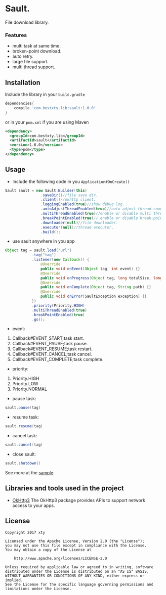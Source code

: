 # Sault.
File download library.

### Features
- multi task at same time.
- broken-point download.
- auto retry.
- large file support.
- multi thread support.

## Installation

Include the library in your `build.gradle`

```groovy
dependencies{
    compile 'com.bestxty.lib:sault:1.0.0'
}
```

or in your `pom.xml` if you are using Maven

```xml
<dependency>
  <groupId>com.bestxty.lib</groupId>
  <artifactId>sault</artifactId>
  <version>1.0.0</version>
  <type>pom</type>
</dependency>
```

## Usage

- Include the following code in you `Application#OnCreate()`

```java
Sault sault = new Sault.Builder(this)
                .saveDir()//file save dir.
                .client()//okhttp client.
                .loggingEnabled(true)//show debug log.
                .autoAdjustThreadEnabled(true)//auto adjust thread count.
                .multiThreadEnabled(true)//enable or disable multi thread.
                .breakPointEnabled(true)// enable or disable break-point support.
                .downloader(null)//file downloader.
                .executor(null)//thread executor.
                .build();
```

- use sault anywhere in you app
```java
Object tag = sault.load("url")
            .tag("tag")
            .listener(new Callback() {
                @Override
                public void onEvent(Object tag, int event) {}
                @Override
                public void onProgress(Object tag, long totalSize, long finishedSize) {}
                @Override
                public void onComplete(Object tag, String path) {}
                @Override
                public void onError(SaultException exception) {}
            })
            .priority(Priority.HIGH)
            .multiThreadEnabled(true)
            .breakPointEnabled(true)
            .go();
```
- event:
 1. Callback#EVENT_START;task start.
 2. Callback#EVENT_PAUSE;task pause.
 3. Callback#EVENT_RESUME;task restart.
 4. Callback#EVENT_CANCEL;task cancel.
 5. Callback#EVENT_COMPLETE;task complete.


- priority:
 1. Priority.HIGH
 2. Priority.LOW
 3. Priority.NORMAL

- pause task:
```java
sault.pause(tag)
```

- resume task:
```java
sault.resume(tag)
```

- cancel task:
```java
sault.cancel(tag)
```

- close sault:
```java
sault.shutdown()
```

See more at the [sample](https://github.com/swjjxyxty/Sault/tree/master/app)

## Libraries and tools used in the project

* [OkHttp3](https://github.com/square/okhttp)
The OkHttp3 package provides APIs to support network access to your apps.

## License

    Copyright 2017 xty

    Licensed under the Apache License, Version 2.0 (the "License");
    you may not use this file except in compliance with the License.
    You may obtain a copy of the License at

        http://www.apache.org/licenses/LICENSE-2.0

    Unless required by applicable law or agreed to in writing, software
    distributed under the License is distributed on an "AS IS" BASIS,
    WITHOUT WARRANTIES OR CONDITIONS OF ANY KIND, either express or implied.
    See the License for the specific language governing permissions and
    limitations under the License.

